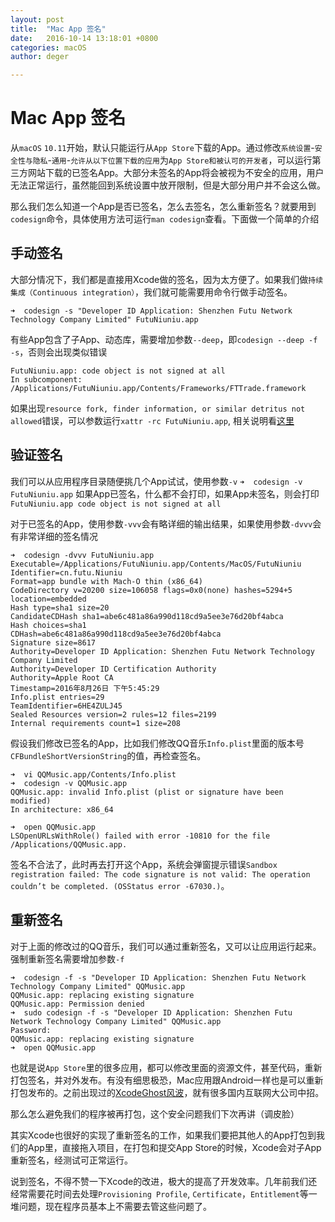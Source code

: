 ```yaml
---
layout: post
title:  "Mac App 签名"
date:   2016-10-14 13:18:01 +0800
categories: macOS
author: deger

---
```

# Mac App 签名

从`macOS` `10.11`开始，默认只能运行从`App Store`下载的App。通过修改`系统设置`-`安全性与隐私`-`通用`-`允许从以下位置下载的应用`为`App Store和被认可的开发者`，可以运行第三方网站下载的已签名App。大部分未签名的App将会被视为不安全的应用，用户无法正常运行，虽然能回到系统设置中放开限制，但是大部分用户并不会这么做。

那么我们怎么知道一个App是否已签名，怎么去签名，怎么重新签名？就要用到`codesign`命令，具体使用方法可运行`man codesign`查看。下面做一个简单的介绍

## 手动签名

大部分情况下，我们都是直接用Xcode做的签名，因为太方便了。如果我们做`持续集成（Continuous integration）`，我们就可能需要用命令行做手动签名。

```
➜  codesign -s "Developer ID Application: Shenzhen Futu Network Technology Company Limited" FutuNiuniu.app
```

有些App包含了子App、动态库，需要增加参数`--deep`，即`codesign --deep -f -s`，否则会出现类似错误

```
FutuNiuniu.app: code object is not signed at all
In subcomponent: /Applications/FutuNiuniu.app/Contents/Frameworks/FTTrade.framework
```

如果出现`resource fork, finder information, or similar detritus not allowed`错误，可以参数运行`xattr -rc FutuNiuniu.app`, 相关说明看[这里](http://stackoverflow.com/questions/37830758/code-signing-error-whenever-i-try-replacing-stock-files-in-new-scenekit-applicat)


## 验证签名
我们可以从应用程序目录随便挑几个App试试，使用参数`-v`
`
➜  codesign -v FutuNiuniu.app
`
如果App已签名，什么都不会打印，如果App未签名，则会打印
`FutuNiuniu.app code object is not signed at all`

对于已签名的App，使用参数`-vvv`会有略详细的输出结果，如果使用参数`-dvvv`会有非常详细的签名情况

```
➜  codesign -dvvv FutuNiuniu.app
Executable=/Applications/FutuNiuniu.app/Contents/MacOS/FutuNiuniu
Identifier=cn.futu.Niuniu
Format=app bundle with Mach-O thin (x86_64)
CodeDirectory v=20200 size=106058 flags=0x0(none) hashes=5294+5 location=embedded
Hash type=sha1 size=20
CandidateCDHash sha1=abe6c481a86a990d118cd9a5ee3e76d20bf4abca
Hash choices=sha1
CDHash=abe6c481a86a990d118cd9a5ee3e76d20bf4abca
Signature size=8617
Authority=Developer ID Application: Shenzhen Futu Network Technology Company Limited
Authority=Developer ID Certification Authority
Authority=Apple Root CA
Timestamp=2016年8月26日 下午5:45:29
Info.plist entries=29
TeamIdentifier=6HE4ZULJ45
Sealed Resources version=2 rules=12 files=2199
Internal requirements count=1 size=208
```

假设我们修改已签名的App，比如我们修改QQ音乐`Info.plist`里面的版本号`CFBundleShortVersionString`的值，再检查签名。

```
➜  vi QQMusic.app/Contents/Info.plist 
➜  codesign -v QQMusic.app
QQMusic.app: invalid Info.plist (plist or signature have been modified)
In architecture: x86_64

➜  open QQMusic.app 
LSOpenURLsWithRole() failed with error -10810 for the file /Applications/QQMusic.app.
```

签名不合法了，此时再去打开这个App，系统会弹窗提示错误`Sandbox registration failed: The code signature is not valid: The operation couldn’t be completed. (OSStatus error -67030.)`。

## 重新签名

对于上面的修改过的QQ音乐，我们可以通过重新签名，又可以让应用运行起来。强制重新签名需要增加参数`-f`

```
➜  codesign -f -s "Developer ID Application: Shenzhen Futu Network Technology Company Limited" QQMusic.app 
QQMusic.app: replacing existing signature
QQMusic.app: Permission denied
➜  sudo codesign -f -s "Developer ID Application: Shenzhen Futu Network Technology Company Limited" QQMusic.app
Password:
QQMusic.app: replacing existing signature
➜  open QQMusic.app 
```

也就是说`App Store`里的很多应用，都可以修改里面的资源文件，甚至代码，重新打包签名，并对外发布。有没有细思极恐，Mac应用跟Android一样也是可以重新打包发布的。之前出现过的[XcodeGhost风波](https://zh.wikipedia.org/wiki/XcodeGhost风波)，就有很多国内互联网大公司中招。

那么怎么避免我们的程序被再打包，这个安全问题我们下次再讲（调皮脸）

其实Xcode也很好的实现了重新签名的工作，如果我们要把其他人的App打包到我们的App里，直接拖入项目，在打包和提交App Store的时候，Xcode会对子App重新签名，经测试可正常运行。



说到签名，不得不赞一下Xcode的改进，极大的提高了开发效率。几年前我们还经常需要花时间去处理`Provisioning Profile`, `Certificate`，`Entitlement`等一堆问题，现在程序员基本上不需要去管这些问题了。
